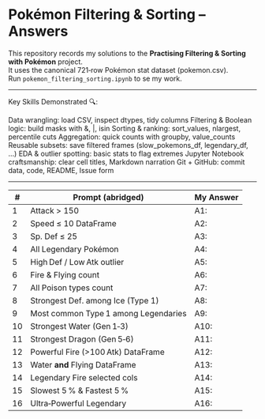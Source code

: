 # Pokémon Filtering & Sorting – Answers

This repository records my solutions to the **Practising Filtering & Sorting with Pokémon** project.  
It uses the canonical 721‑row Pokémon stat dataset (pokemon.csv).  
Run `pokemon_filtering_sorting.ipynb` to se my work.

---

Key Skills Demonstrated 🔍:

Data wrangling: load CSV, inspect dtypes, tidy columns
Filtering & Boolean logic: build masks with &, |, isin
Sorting & ranking: sort_values, nlargest, percentile cuts
Aggregation: quick counts with groupby, value_counts
Reusable subsets: save filtered frames (slow_pokemons_df, legendary_df, …)
EDA & outlier spotting: basic stats to flag extremes
Jupyter Notebook craftsmanship: clear cell titles, Markdown narration
Git + GitHub: commit data, code, README, Issue form

---

| #   | Prompt (abridged)                    | My Answer |
| --- | ------------------------------------ | --------- |
| 1   | Attack > 150                         | A1:       |
| 2   | Speed ≤ 10 DataFrame                 | A2:       |
| 3   | Sp. Def ≤ 25                         | A3:       |
| 4   | All Legendary Pokémon                | A4:       |
| 5   | High Def / Low Atk outlier           | A5:       |
| 6   | Fire & Flying count                  | A6:       |
| 7   | All Poison types count               | A7:       |
| 8   | Strongest Def. among Ice (Type 1)    | A8:       |
| 9   | Most common Type 1 among Legendaries | A9:       |
| 10  | Strongest Water (Gen 1‑3)            | A10:      |
| 11  | Strongest Dragon (Gen 5‑6)           | A11:      |
| 12  | Powerful Fire (>100 Atk) DataFrame   | A12:      |
| 13  | Water **and** Flying DataFrame       | A13:      |
| 14  | Legendary Fire selected cols         | A14:      |
| 15  | Slowest 5 % & Fastest 5 %            | A15:      |
| 16  | Ultra‑Powerful Legendary             | A16:      |
